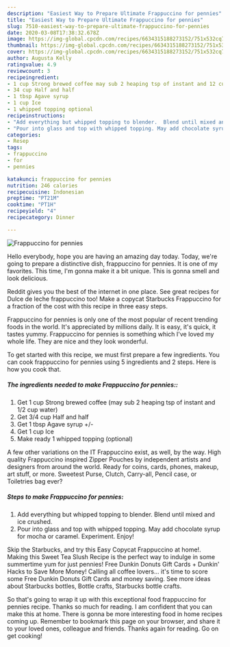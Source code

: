 ```yaml
---
description: "Easiest Way to Prepare Ultimate Frappuccino for pennies"
title: "Easiest Way to Prepare Ultimate Frappuccino for pennies"
slug: 7510-easiest-way-to-prepare-ultimate-frappuccino-for-pennies
date: 2020-03-08T17:38:32.678Z
image: https://img-global.cpcdn.com/recipes/6634315188273152/751x532cq70/frappuccino-for-pennies-recipe-main-photo.jpg
thumbnail: https://img-global.cpcdn.com/recipes/6634315188273152/751x532cq70/frappuccino-for-pennies-recipe-main-photo.jpg
cover: https://img-global.cpcdn.com/recipes/6634315188273152/751x532cq70/frappuccino-for-pennies-recipe-main-photo.jpg
author: Augusta Kelly
ratingvalue: 4.9
reviewcount: 3
recipeingredient:
- 1 cup Strong brewed coffee may sub 2 heaping tsp of instant and 12 cup water
- 34 cup Half and half
- 1 tbsp Agave syrup 
- 1 cup Ice
- 1 whipped topping optional
recipeinstructions:
- "Add everything but whipped topping to blender.  Blend until mixed and ice crushed."
- "Pour into glass and top with whipped topping. May add chocolate syrup for mocha or caramel.  Experiment.  Enjoy!"
categories:
- Resep
tags:
- frappuccino
- for
- pennies

katakunci: frappuccino for pennies
nutrition: 246 calories
recipecuisine: Indonesian
preptime: "PT21M"
cooktime: "PT1H"
recipeyield: "4"
recipecategory: Dinner

---
```



![Frappuccino for pennies](https://img-global.cpcdn.com/recipes/6634315188273152/751x532cq70/frappuccino-for-pennies-recipe-main-photo.jpg)

Hello everybody, hope you are having an amazing day today. Today, we're going to prepare a distinctive dish, frappuccino for pennies. It is one of my favorites. This time, I'm gonna make it a bit unique. This is gonna smell and look delicious.

Reddit gives you the best of the internet in one place. See great recipes for Dulce de leche frappuccino too! Make a copycat Starbucks Frappuccino for a fraction of the cost with this recipe in three easy steps.

Frappuccino for pennies is only one of the most popular of recent trending foods in the world. It's appreciated by millions daily. It is easy, it's quick, it tastes yummy. Frappuccino for pennies is something which I've loved my whole life. They are nice and they look wonderful.


To get started with this recipe, we must first prepare a few ingredients. You can cook frappuccino for pennies using 5 ingredients and 2 steps. Here is how you cook that.

##### The ingredients needed to make Frappuccino for pennies::

1. Get 1 cup Strong brewed coffee (may sub 2 heaping tsp of instant and 1/2 cup water)
1. Get 3/4 cup Half and half
1. Get 1 tbsp Agave syrup +/-
1. Get 1 cup Ice
1. Make ready 1 whipped topping (optional)


A few other variations on the IT Frappuccino exist, as well, by the way. High quality Frappuccino inspired Zipper Pouches by independent artists and designers from around the world. Ready for coins, cards, phones, makeup, art stuff, or more. Sweetest Purse, Clutch, Carry-all, Pencil case, or Toiletries bag ever? 

##### Steps to make Frappuccino for pennies:

1. Add everything but whipped topping to blender.  Blend until mixed and ice crushed.
1. Pour into glass and top with whipped topping. May add chocolate syrup for mocha or caramel.  Experiment.  Enjoy!


Skip the Starbucks, and try this Easy Copycat Frappuccino at home!. Making this Sweet Tea Slush Recipe is the perfect way to indulge in some summertime yum for just pennies! Free Dunkin Donuts Gift Cards + Dunkin&#39; Hacks to Save More Money! Calling all coffee lovers… it&#39;s time to score some Free Dunkin Donuts Gift Cards and money saving. See more ideas about Starbucks bottles, Bottle crafts, Starbucks bottle crafts. 

So that's going to wrap it up with this exceptional food frappuccino for pennies recipe. Thanks so much for reading. I am confident that you can make this at home. There is gonna be more interesting food in home recipes coming up. Remember to bookmark this page on your browser, and share it to your loved ones, colleague and friends. Thanks again for reading. Go on get cooking!
